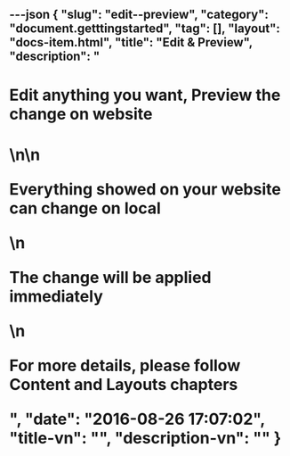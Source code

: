 ---json
{
    "slug": "edit--preview",
    "category": "document.getttingstarted",
    "tag": [],
    "layout": "docs-item.html",
    "title": "Edit & Preview",
    "description": "<h1> Edit anything you want, Preview the change on website <h1>\n\n<p>Everything showed on your website can change on local </p>\n<p>The change will be applied immediately</p>\n<p> For more details, please follow Content and Layouts chapters </p>",
    "date": "2016-08-26 17:07:02",
    "title-vn": "",
    "description-vn": ""
}
---
